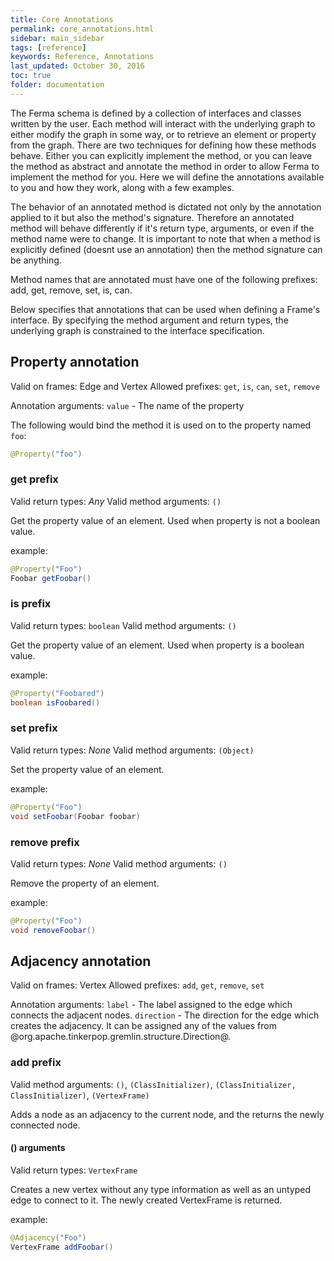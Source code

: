 ```yaml
---
title: Core Annotations
permalink: core_annotations.html
sidebar: main_sidebar
tags: [reference]
keywords: Reference, Annotations
last_updated: October 30, 2016
toc: true
folder: documentation
---
```


The Ferma schema is defined by a collection of interfaces and classes written by the user. Each method will interact with the underlying graph to either modify the graph in some way, or to retrieve an element or property from the graph. There are two techniques for defining how these methods behave. Either you can explicitly implement the method, or you can leave the method as abstract and annotate the method in order to allow Ferma to implement the method for you. Here we will define the annotations available to you and how they work, along with a few examples.

The behavior of an annotated method is dictated not only by the annotation applied to it but also the method's signature. Therefore an annotated method will behave differently if it's return type, arguments, or even if the method name were to change. It is important to note that when a method is explicitly defined (doesnt use an annotation) then the method signature can be anything.

Method names that are annotated must have one of the following prefixes: add, get, remove, set, is, can.

Below specifies that annotations that can be used when defining a Frame's interface. By specifying the method argument and return types, the underlying graph is constrained to the interface specification.

## Property annotation

Valid on frames: Edge and Vertex
Allowed prefixes: `get`, `is`, `can`, `set`, `remove`

Annotation arguments:
`value` - The name of the property

The following would bind the method it is used on to the property named `foo`:

```java
@Property("foo")
```

### get prefix

Valid return types: *Any*
Valid method arguments: `()`

Get the property value of an element. Used when property is not a boolean value.

example:

```java
@Property("Foo")
Foobar getFoobar()
```

### is prefix

Valid return types: `boolean`
Valid method arguments: `()`

Get the property value of an element. Used when property is a boolean value.

example:

```java
@Property("Foobared")
boolean isFoobared()
```

### set prefix

Valid return types: *None*
Valid method arguments: `(Object)`

Set the property value of an element.

example:

```java
@Property("Foo")
void setFoobar(Foobar foobar)
```

### remove prefix

Valid return types: *None*
Valid method arguments: `()`

Remove the property of an element.

example:

```java
@Property("Foo")
void removeFoobar()
```

## Adjacency annotation

Valid on frames: Vertex
Allowed prefixes: `add`, `get`, `remove`, `set`

Annotation arguments:
`label` - The label assigned to the edge which connects the adjacent nodes.
`direction` - The direction for the edge which creates the adjacency. It can be assigned any of the values from @org.apache.tinkerpop.gremlin.structure.Direction@.

### add prefix

Valid method arguments: `()`, `(ClassInitializer)`, `(ClassInitializer, ClassInitializer)`, `(VertexFrame)`

Adds a node as an adjacency to the current node, and the returns the newly connected node.

#### () arguments

Valid return types: `VertexFrame`

Creates a new vertex without any type information as well as an untyped edge to connect to it. The newly created VertexFrame is returned.

example:

```java
@Adjacency("Foo")
VertexFrame addFoobar()
```
